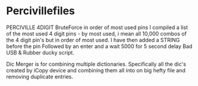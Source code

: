 # Percivillefiles
PERCIVILLE 4DIGIT BruteForce in order of most used pins
I compiled a list of the most used 4 digit pins - by most used, i mean all 10,000 combos of the 4 digit pin's but in order of most used.
I have then added a STRING before the pin
Followed by an enter and a wait 5000 for 5 second delay 
Bad USB & Rubber ducky script.

Dic Merger
is for combining multiple dictionaries.
Specifically all the dic's created by iCopy device and combining them all into on big hefty file and removing duplicate entries.
